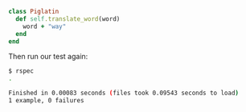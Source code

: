 ```ruby
class Piglatin
  def self.translate_word(word)
    word + "way"
  end
end
```

Then run our test again:

```sh
$ rspec
.

Finished in 0.00083 seconds (files took 0.09543 seconds to load)
1 example, 0 failures
```

